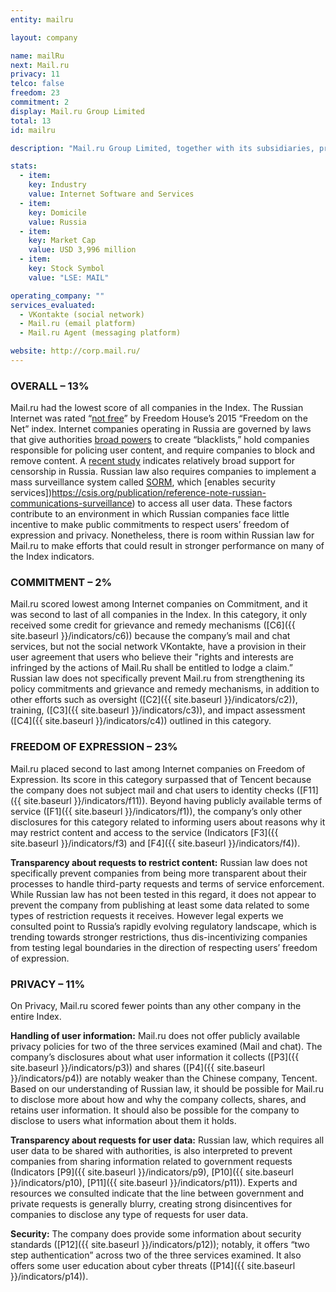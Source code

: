 ```yaml
---
entity: mailru

layout: company

name: mailRu
next: Mail.ru
privacy: 11
telco: false
freedom: 23
commitment: 2
display: Mail.ru Group Limited
total: 13
id: mailru

description: "Mail.ru Group Limited, together with its subsidiaries, provides online communication products and entertainment services in Russia and internationally. The company operates through five segments: Email, Portal and IM; Social Networks; Online Games; Vkontakte (VK); and Search, E-Commerce and Other Services. These segments deliver social platforms or services that enable online communications and sharing, offer games or entertainment, provide advertising services, support e-commerce and in application purchases, and deliver search services."

stats:
  - item:
    key: Industry
    value: Internet Software and Services
  - item:
    key: Domicile
    value: Russia
  - item:
    key: Market Cap
    value: USD 3,996 million
  - item:
    key: Stock Symbol
    value: "LSE: MAIL"

operating_company: ""
services_evaluated:
  - VKontakte (social network)
  - Mail.ru (email platform)
  - Mail.ru Agent (messaging platform)

website: http://corp.mail.ru/
---
```


### OVERALL – 13%

Mail.ru had the lowest score of all companies in the Index. The Russian Internet was rated “[not free](https://freedomhouse.org/report/freedom-net/2015/russia)” by Freedom House’s 2015 “Freedom on the Net” index. Internet companies operating in Russia are governed by laws that give authorities [broad powers](http://www.wsj.com/articles/SB10001424052702304163604579531460215555456) to create “blacklists,” hold companies responsible for policing user content, and require companies to block and remove content. A [recent study](http://www.global.asc.upenn.edu/publications/benchmarking-public-demand-russias-appetite-for-internet-control/) indicates relatively broad support for censorship in Russia. Russian law also requires companies to implement a mass surveillance system called [SORM](http://www.zakonrf.info/koap/13.31/), which [enables security services])https://csis.org/publication/reference-note-russian-communications-surveillance) to access all user data. These factors contribute to an environment in which Russian companies face little incentive to make public commitments to respect users’ freedom of expression and privacy. Nonetheless, there is room within Russian law for Mail.ru to make efforts that could result in stronger performance on many of the Index indicators.

### COMMITMENT – 2%

Mail.ru scored lowest among Internet companies on Commitment, and it was second to last of all companies in the Index. In this category, it only received some credit for grievance and remedy mechanisms ([C6]({{ site.baseurl }}/indicators/c6)) because the company’s mail and chat services, but not the social network VKontakte, have a provision in their user agreement that users who believe their "rights and interests are infringed by the actions of Mail.Ru shall be entitled to lodge a claim.” Russian law does not specifically prevent Mail.ru from strengthening its policy commitments and grievance and remedy mechanisms, in addition to other efforts such as oversight ([C2]({{ site.baseurl }}/indicators/c2)), training, ([C3]({{ site.baseurl }}/indicators/c3)), and impact assessment ([C4]({{ site.baseurl }}/indicators/c4)) outlined in this category.

### FREEDOM OF EXPRESSION – 23%

Mail.ru placed second to last among Internet companies on Freedom of Expression. Its score in this category surpassed that of Tencent because the company does not subject mail and chat users to identity checks ([F11]({{ site.baseurl }}/indicators/f11)). Beyond having publicly available terms of service ([F1]({{ site.baseurl }}/indicators/f1)), the company’s only other disclosures for this category related to informing users about reasons why it may restrict content and access to the service (Indicators [F3]({{ site.baseurl }}/indicators/f3) and [F4]({{ site.baseurl }}/indicators/f4)).

**Transparency about requests to restrict content:** Russian law does not specifically prevent companies from being more transparent about their processes to handle third-party requests and terms of service enforcement. While Russian law has not been tested in this regard, it does not appear to prevent the company from publishing at least some data related to some types of restriction requests it receives. However legal experts we consulted point to Russia’s rapidly evolving regulatory landscape, which is trending towards stronger restrictions, thus dis-incentivizing companies from testing legal boundaries in the direction of respecting users’ freedom of expression.

### PRIVACY – 11%

On Privacy, Mail.ru scored fewer points than any other company in the entire Index.

**Handling of user information:** Mail.ru does not offer publicly available privacy policies for two of the three services examined (Mail and chat). The company’s disclosures about what user information it collects ([P3]({{ site.baseurl }}/indicators/p3)) and shares ([P4]({{ site.baseurl }}/indicators/p4)) are notably weaker than the Chinese company, Tencent. Based on our understanding of Russian law, it should be possible for Mail.ru to disclose more about how and why the company collects, shares, and retains user information. It should also be possible for the company to disclose to users what information about them it holds.

**Transparency about requests for user data:** Russian law, which requires all user data to be shared with authorities, is also interpreted to prevent companies from sharing information related to government requests (Indicators [P9]({{ site.baseurl }}/indicators/p9), [P10]({{ site.baseurl }}/indicators/p10), [P11]({{ site.baseurl }}/indicators/p11)). Experts and resources we consulted indicate that the line between government and private requests is generally blurry, creating strong disincentives for companies to disclose any type of requests for user data.

**Security:** The company does provide some information about security standards ([P12]({{ site.baseurl }}/indicators/p12)); notably, it offers “two step authentication” across two of the three services examined. It also offers some user education about cyber threats ([P14]({{ site.baseurl }}/indicators/p14)).
